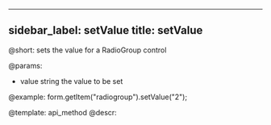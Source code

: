
---
sidebar_label: setValue
title: setValue
---          

@short: sets the value for a RadioGroup control

@params:
- value     string     the value to be set  


@example:
form.getItem("radiogroup").setValue("2");



@template: api_method
@descr:


